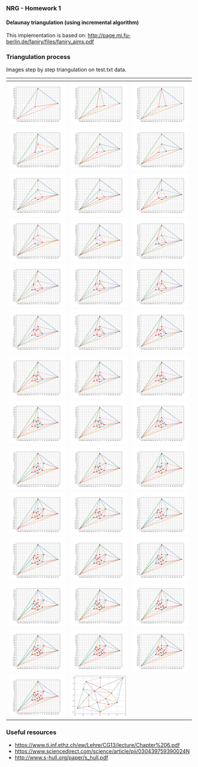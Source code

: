 ### NRG - Homework 1 
#### Delaunay triangulation (using incremental algorithm)

This implementation is based on:
http://page.mi.fu-berlin.de/faniry/files/faniry_aims.pdf


### Triangulation process
Images step by step triangulation on test.txt data.


 _<i>_             |                          | <i>
:-------------------------:|:-------------------------:|:-------------------------:
![](plots/steps/step_1.png) | ![](plots/steps/step_2.png) | ![](plots/steps/step_3.png)
![](plots/steps/step_4.png) | ![](plots/steps/step_5.png) | ![](plots/steps/step_6.png)
![](plots/steps/step_7.png) | ![](plots/steps/step_8.png) | ![](plots/steps/step_9.png)
![](plots/steps/step_10.png) | ![](plots/steps/step_11.png) | ![](plots/steps/step_12.png)
![](plots/steps/step_13.png) | ![](plots/steps/step_14.png) | ![](plots/steps/step_15.png)
![](plots/steps/step_16.png) | ![](plots/steps/step_17.png) | ![](plots/steps/step_18.png)
![](plots/steps/step_19.png) | ![](plots/steps/step_20.png) | ![](plots/steps/step_21.png)
![](plots/steps/step_21.png) | ![](plots/steps/step_22.png) | ![](plots/steps/step_23.png)
![](plots/steps/step_24.png) | ![](plots/steps/step_25.png) | ![](plots/steps/step_26.png)
![](plots/steps/step_27.png) | ![](plots/steps/step_28.png) | ![](plots/steps/step_29.png)
![](plots/steps/step_30.png) | ![](plots/steps/step_31.png) | ![](plots/steps/step_32.png)
![](plots/steps/step_33.png) | ![](plots/steps/step_34.png) | ![](plots/steps/step_35.png)
![](plots/steps/step_36.png) | ![](plots/steps/step_37.png) | ![](plots/steps/step_38.png)
![](plots/steps/step_39.png) | ![](plots/steps/final_mesh.png)


### Useful resources
- https://www.ti.inf.ethz.ch/ew/Lehre/CG13/lecture/Chapter%206.pdf
- https://www.sciencedirect.com/science/article/pii/030439759390024N
-  http://www.s-hull.org/paper/s_hull.pdf
